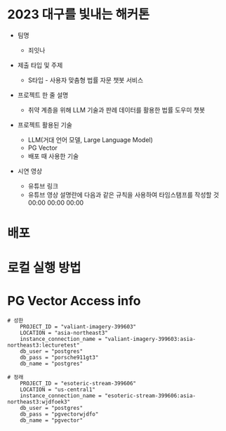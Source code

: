 # 2023 대구를 빛내는 해커톤

* 팀명
    * 죄잇나
      
* 제출 타입 및 주제
    * S타입 - 사용자 맞춤형 법률 자문 챗봇 서비스
      
* 프로젝트 한 줄 설명
    * 취약 계층을 위해 LLM 기술과 판례 데이터를 활용한 법률 도우미 챗봇
      
* 프로젝트 활용된 기술
    * LLM(거대 언어 모델, Large Language Model) 
    * PG Vector
    * 배포 때 사용한 기술
      
* 시연 영상
    * 유튜브 링크
    * 유튜브 영상 설명란에 다음과 같은 규칙을 사용하여 타임스탬프를 작성할 것
          00:00
          00:00
          00:00

# 배포

# 로컬 실행 방법

# PG Vector Access info
    # 성한
        PROJECT_ID = "valiant-imagery-399603"
        LOCATION = "asia-northeast3"
        instance_connection_name = "valiant-imagery-399603:asia-northeast3:lecturetest"
        db_user = "postgres"
        db_pass = "porsche911gt3"
        db_name = "postgres"

    # 정래
        PROJECT_ID = "esoteric-stream-399606"
        LOCATION = "us-central1"
        instance_connection_name = "esoteric-stream-399606:asia-northeast3:wjdfoek3"
        db_user = "postgres"
        db_pass = "pgvectorwjdfo"
        db_name = "pgvector"
